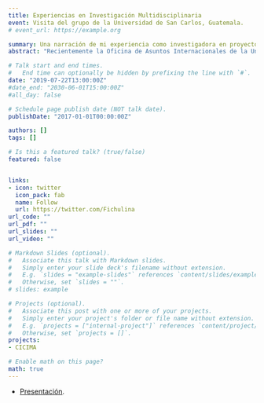 ```yaml
---
title: Experiencias en Investigación Multidisciplinaria
event: Visita del grupo de la Universidad de San Carlos, Guatemala.
# event_url: https://example.org

summary: Una narración de mi experiencia como investigadora en proyectos multidisciplinarios.
abstract: "Recientemente la Oficina de Asuntos Internacionales de la Universidad de Costa Rica, organizó una visita de académicos de la Universidad de San Carlos (Guatemala) a nuestro campus. Para la actividad, presenté una pequeña charla acerca de mis experiencias en investigación multidisciplinaria, aquí dejo mis slides."

# Talk start and end times.
#   End time can optionally be hidden by prefixing the line with `#`.
date: "2019-07-22T13:00:00Z"
#date_end: "2030-06-01T15:00:00Z"
#all_day: false

# Schedule page publish date (NOT talk date).
publishDate: "2017-01-01T00:00:00Z"

authors: []
tags: []

# Is this a featured talk? (true/false)
featured: false


links:
- icon: twitter
  icon_pack: fab
  name: Follow
  url: https://twitter.com/Fichulina
url_code: ""
url_pdf: ""
url_slides: ""
url_video: ""

# Markdown Slides (optional).
#   Associate this talk with Markdown slides.
#   Simply enter your slide deck's filename without extension.
#   E.g. `slides = "example-slides"` references `content/slides/example-slides.md`.
#   Otherwise, set `slides = ""`.
# slides: example

# Projects (optional).
#   Associate this post with one or more of your projects.
#   Simply enter your project's folder or file name without extension.
#   E.g. `projects = ["internal-project"]` references `content/project/deep-learning/index.md`.
#   Otherwise, set `projects = []`.
projects:
- CICIMA

# Enable math on this page?
math: true
---
```


- [Presentación](https://malfaro2.github.io/charlaOAICE/charlaOAICE.html).
